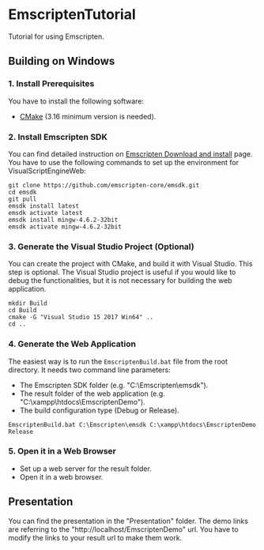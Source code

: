 # EmscriptenTutorial

Tutorial for using Emscripten.

## Building on Windows

### 1. Install Prerequisites

You have to install the following software:
- [CMake](https://cmake.org) (3.16 minimum version is needed).

### 2. Install Emscripten SDK

You can find detailed instruction on [Emscripten Download and install](https://emscripten.org/docs/getting_started/downloads.html) page. You have to use the following commands to set up the environment for VisualScriptEngineWeb:

```
git clone https://github.com/emscripten-core/emsdk.git
cd emsdk
git pull
emsdk install latest
emsdk activate latest
emsdk install mingw-4.6.2-32bit
emsdk activate mingw-4.6.2-32bit
```

### 3. Generate the Visual Studio Project (Optional)

You can create the project with CMake, and build it with Visual Studio. This step is optional. The Visual Studio project is useful if you would like to debug the functionalities, but it is not necessary for building the web application.

```
mkdir Build
cd Build
cmake -G "Visual Studio 15 2017 Win64" ..
cd ..
```

### 4. Generate the Web Application

The easiest way is to run the `EmscriptenBuild.bat` file from the root directory. It needs two command line parameters:
- The Emscripten SDK folder (e.g. "C:\Emscripten\emsdk").
- The result folder of the web application (e.g. "C:\xampp\htdocs\EmscriptenDemo").
- The build configuration type (Debug or Release).

```
EmscriptenBuild.bat C:\Emscripten\emsdk C:\xampp\htdocs\EmscriptenDemo Release
```

### 5. Open it in a Web Browser

- Set up a web server for the result folder.
- Open it in a web browser.

## Presentation

You can find the presentation in the "Presentation" folder. The demo links are referring to the "http://localhost/EmscriptenDemo" url. You have to modify the links to your result url to make them work.
